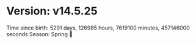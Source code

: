# Version: v14.5.25
Time since birth: 5291 days, 126985 hours, 7619100 minutes, 457146000 seconds
Season: Spring 🌸
